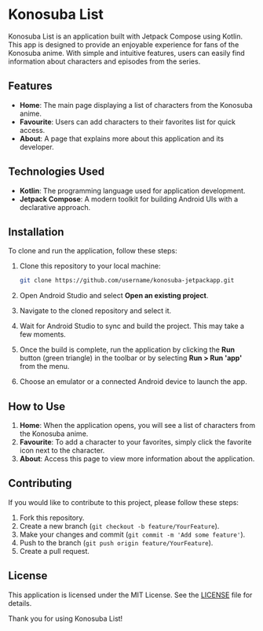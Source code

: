 
# Konosuba List

Konosuba List is an application built with Jetpack Compose using Kotlin. This app is designed to provide an enjoyable experience for fans of the Konosuba anime. With simple and intuitive features, users can easily find information about characters and episodes from the series.

## Features

- **Home**: The main page displaying a list of characters from the Konosuba anime.
- **Favourite**: Users can add characters to their favorites list for quick access.
- **About**: A page that explains more about this application and its developer.

## Technologies Used

- **Kotlin**: The programming language used for application development.
- **Jetpack Compose**: A modern toolkit for building Android UIs with a declarative approach.

## Installation

To clone and run the application, follow these steps:

1. Clone this repository to your local machine:
   ```bash
   git clone https://github.com/username/konosuba-jetpackapp.git
   ```

2. Open Android Studio and select **Open an existing project**.

3. Navigate to the cloned repository and select it.

4. Wait for Android Studio to sync and build the project. This may take a few moments.

5. Once the build is complete, run the application by clicking the **Run** button (green triangle) in the toolbar or by selecting **Run > Run 'app'** from the menu.

6. Choose an emulator or a connected Android device to launch the app.

## How to Use

1. **Home**: When the application opens, you will see a list of characters from the Konosuba anime.
2. **Favourite**: To add a character to your favorites, simply click the favorite icon next to the character.
3. **About**: Access this page to view more information about the application.

## Contributing

If you would like to contribute to this project, please follow these steps:

1. Fork this repository.
2. Create a new branch (`git checkout -b feature/YourFeature`).
3. Make your changes and commit (`git commit -m 'Add some feature'`).
4. Push to the branch (`git push origin feature/YourFeature`).
5. Create a pull request.

## License

This application is licensed under the MIT License. See the [LICENSE](LICENSE) file for details.


Thank you for using Konosuba List!
